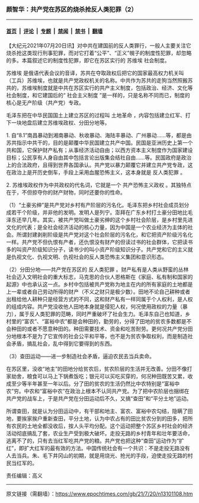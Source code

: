 ### 颜智华：共产党在苏区的烧杀抢反人类犯罪（2）

---

#### [首页](../../../..?n13101108) &nbsp;|&nbsp; [评论](../../../../../epoch-comment?n13101108) &nbsp;|&nbsp; [专题](../../../../../epoch-special?n13101108) &nbsp;|&nbsp; [禁闻](../../../../../epoch-news?n13101108) &nbsp;|&nbsp; [禁书](../../../../../books?n13101108) &nbsp;|&nbsp; [翻墙](https://github.com/gfw-breaker/nogfw/blob/master/README.md?n13101108)


<div class="post_content" id="artbody" itemprop="articleBody">
 <!-- article content begin -->
 <p>
  【大纪元2021年07月20日讯】对中共在建国前的反人类罪行，一般人主要关注它烧杀抢这类现行刑事犯罪，而对它打着“公平”、“正义”幌子的制度性犯罪，却忽略的多。本篇叙述它的制度性犯罪，即它在苏区实行的
  <ok href="https://www.epochtimes.com/gb/tag/%E8%8B%8F%E7%BB%B4%E5%9F%83.html">
   苏维埃
  </ok>
  社会制度。
 </p>
 <p>
  <ok href="https://www.epochtimes.com/gb/tag/%E8%8B%8F%E7%BB%B4%E5%9F%83.html">
   苏维埃
  </ok>
  是俄语代表会议的音译，苏共在夺取政权后把它的国家最高权力机关叫（工兵）苏维埃，也就是共产党政权机关的名称。中共作为苏共的走狗当然照搬苏共的，苏维埃制度就是中共在苏区实行的共产主义制度，包括政治、经济、文化等社会制度，和它建国后的“
  <ok href="https://www.epochtimes.com/gb/tag/%E7%A4%BE%E4%BC%9A%E4%B8%BB%E4%B9%89%E5%88%B6%E5%BA%A6.html">
   社会主义制度
  </ok>
  ”是一样的，只是名称不同而已，制度的核心是无产阶级（共产党）专政。
 </p>
 <p>
  毛泽东把在中华民国国土上建立苏区的过程叫
  <ok href="https://www.epochtimes.com/gb/tag/%E5%9C%9F%E5%9C%B0%E9%9D%A9%E5%91%BD.html">
   土地革命
  </ok>
  ，内容包括建立红军、打下一块地盘后建立苏维埃政权、分田分地等。
 </p>
 <p>
  1. 自“8.1”南昌暴动到湘南暴动、秋收暴动、海陆丰暴动、广州暴动……等，都是由苏共指示中共干的，目的是颠覆中华民国建立共产中国。民国是亚洲历史上第一个共和国，它保护财产私有；从事经济活动自由；以西方资本主义制度作为国家建设目标；公民享有人身自由其中包括言论出版集会结社自由……等。民国政府是政治上的合法政府，且得到世界各国承认。共产党以暴力颠覆它并建立共产党专政，这在政治上是开历史倒车，手段上采用血腥恐怖主义，这本身就是
  <ok href="https://www.epochtimes.com/gb/tag/%E5%8F%8D%E4%BA%BA%E7%B1%BB%E7%8A%AF%E7%BD%AA.html">
   反人类犯罪
  </ok>
  。
 </p>
 <p>
  2. 苏维埃政权作为中共政权的代名词，它就是一个
  <ok href="https://www.epochtimes.com/gb/tag/%E5%85%B1%E4%BA%A7%E6%81%90%E6%80%96%E4%B8%BB%E4%B9%89%E6%94%BF%E6%9D%83.html">
   共产恐怖主义政权
  </ok>
  。其独特点在于，不但掠夺你的财产财物，同时还要你的性命。
 </p>
 <p>
  （1）“土豪劣绅”是共产党对乡村有产阶层的污名化。毛泽东把乡村社会成员划分成若干个阶级，并非他的发明。发明人是列宁。澎拜在广东乡村打土豪分田地比毛泽东还早几年。其实，被共产党叫做土豪劣绅的这个乡村社会阶层，是乡村里先进文化的代表；是全社会经济活动的核心力量，因为中国是一个农业经济为主体的社会。所谓封建剥削阶级是共产党对这个社会阶层的污名化，和它把资产阶级污名化一样。共产党不但仇恨有产者，还仇恨没有财产的但读过书的社会群体，它把读书多的叫资产阶级知识分子，读书少的叫小资产阶级知识分子。共产党和它的主义就是仇视文化、仇视文明、仇视社会的反人类恐怖主义集团和意识形态。
 </p>
 <p>
  （2）分田分地——共产党在苏区的
  <ok href="https://www.epochtimes.com/gb/tag/%E5%8F%8D%E4%BA%BA%E7%B1%BB%E7%8A%AF%E7%BD%AA.html">
   反人类犯罪
  </ok>
  。财产私有是人类从野蛮的丛林社会迈入文明社会的重大标志，马克思的合伙人恩格斯在《家庭、私有制和国家的起源》中也承认这一点。乡村中包括被共产党称为地主在内的所有家庭的土地都是上一辈或者自己劳动所得的财产（不义之财只是极少数）。田地不论自己耕种或者出租给他人耕种只是经营方式的不同，这和财产私有一样同属于个人权利，是人权的组成内容。共产党没收他人田地本身就是侵犯人权，何况使用政权的力量（暴力），属于反人类犯罪的范畴，同时严重破坏了社会生力。毛泽东自己也知道，乡村里的“富农”、“富裕中农”都是会种田的，勤劳的，分得了田地的贫农多数都是不会种田的或者不愿意种田的。种田需要技术、资金和吃苦耐劳。更何况共产党分田分地根本不是为了它宣传的社会公平和平等，也不是为贫农争取权利，而是制造社会矛盾，搞乱社会，乱中得到它要得到的东西。
 </p>
 <p>
  （3）查田运动——进一步制造社会矛盾，逼迫农民去当兵卖命。
 </p>
 <p>
  在苏区里，没收“地主”的田地分给贫农后，贫农阶层的生活并无改善。分田不像打家劫舍，粮食可以马上下锅煮饭吃；银元可以买吃买穿的，何况种田既苦又累，收成至少等半年甚至一年以后。分了田的贫农的生活仍然比中农特别是“富裕中农”穷。中农和“富裕中农”在政治上根本不认同共产党。为了把中农阶层也捆绑在共产党的战车上，于是共产党在分田运动后不久，又搞“查田”和“平分土地”运动。
 </p>
 <p>
  所谓查田，就是认为分田运动中，有干部和地主、富农、富裕中农勾结，隐瞒了田地，要挨家挨户重新查田，平分土地，认为中农占有的田比贫农分到的田多，把所有农民的土地全都没收后，按人头平均分配。这个运动把整个苏区乡村社会的经济活动彻底搞乱了套，农业生产受到极大破坏。走投无路的乡村青年和壮年要活命，逃离不了的，只有去当红军吃共产党的粮。共产党也把这种“查田”运动作为“扩红”，即扩大红军的最有效的方法。中国传统社会有一个共识：不是走投无路没有人去当兵。朱、毛下井冈山的初期，就是用烧光、抢光的手段，迫使走投无路的村民当红军的。
 </p>
 <p>
  责任编辑：高义
 </p>
 <!-- article content end -->
 <div id="below_article_ad">
 </div>
</div>


---

原文链接（需翻墙）：https://www.epochtimes.com/gb/21/7/20/n13101108.htm